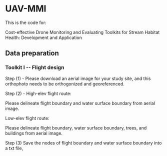 # UAV-MMI
This is the code for:

Cost-effective Drone Monitoring and Evaluating Toolkits for Stream Habitat Health: Development and Application


## Data preparation

### Toolkit I -- Flight design

Step (1) - Please download an aerial image for your study site, and this orthophoto needs to be orthogonized and georeferenced.

Step (2) - High-elev flight route:

Please delineate flight boundary and water surface boundary from aerial image.

Low-elev flight route:

Please delineate flight boundary, water surface boundary, trees, and buildings from aerial image. 

Step (3) Save the nodes of flight boundary and water surface boundary into a txt file, 
